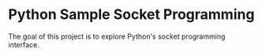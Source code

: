 # Python Sample Socket Programming

The goal of this project is to explore Python's socket programming interface.
